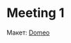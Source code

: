 # Meeting 1

Макет: [Domeo](https://www.figma.com/file/dn6fA85Yk2bVQpH5m9xeCA/Domeo-Master?node-id=0%3A1)

